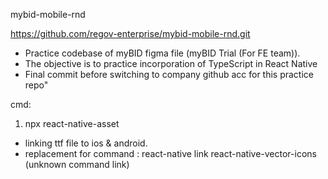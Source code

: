 mybid-mobile-rnd

https://github.com/regov-enterprise/mybid-mobile-rnd.git

- Practice codebase of myBID figma file (myBID Trial (For FE team)).
- The objective is to practice incorporation of TypeScript in React Native
- Final commit before switching to company github acc for this practice repo"

cmd:

1. npx react-native-asset

- linking ttf file to ios & android.
- replacement for command : react-native link react-native-vector-icons (unknown command link)
